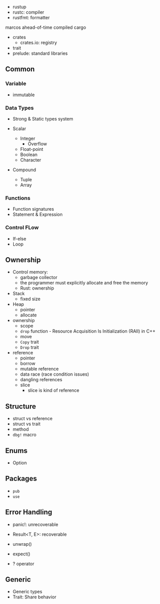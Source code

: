 - rustup
- rustc: compiler
- rustfmt: formatter

marcos
ahead-of-time compiled
cargo

- crates
  - crates.io: registry
- trait
- prelude: standard libraries

## Common

### Variable

- immutable

### Data Types

- Strong & Static types system

- Scalar
  - Integer
    - Overflow
  - Float-point
  - Boolean
  - Character
- Compound
  - Tuple
  - Array

### Functions

- Function signatures
- Statement & Expression

### Control FLow

- If-else
- Loop

## Ownership

- Control memory:
  - garbage collector
  - the programmer must explicitly allocate and free the memory
  - Rust: ownership
- Stack
  - fixed size
- Heap
  - pointer
  - allocate
- ownership
  - scope
  - `drop` function - Resource Acquisition Is Initialization (RAII) in C++
  - move
  - `Copy` trait
  - `Drop` trait
- reference
  - pointer
  - borrow
  - mutable reference
  - data race (race condition issues)
  - dangling references
  - slice
    - slice is kind of reference

## Structure

- struct vs reference
- struct vs trait
- method
- `dbg!` macro

## Enums

- Option<T>

## Packages

- `pub`
- `use`

## Error Handling

- panic!: unrecoverable
- Result<T, E>: recoverable

- unwrap()
- expect()
- ? operator

## Generic

- Generic types
- Trait: Share behavior
